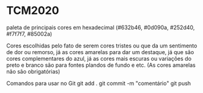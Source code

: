# TCM2020
paleta de principais cores em hexadecimal
(#632b46, #0d090a, #252d40, #f7f7f7, #85002a)

Cores escolhidas pelo fato de serem cores tristes ou que da um sentimento de dor ou remorso, já as cores amarelas
para dar um destaque, já que são cores complementares do azul, já as cores mais escuras ou variações do preto e branco
são para fontes plandos de fundo e etc. (As cores amarelas não são obrigatórias)

Comandos para usar no Git
git add .
git commit -m "comentário"
git push